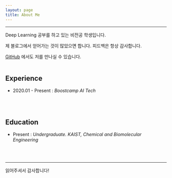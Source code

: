 ```yaml
---
layout: page
title: About Me
---
```

***

Deep Learning 공부를 하고 있는 비전공 학생입니다.

제 블로그에서 얻어가는 것이 많았으면 합니다. 피드백은 항상 감사합니다.

[GitHub](https://github.com/HuicheolMoon) 에서도 저를 만나실 수 있습니다.
<br/>
<br/>

## Experience
* 2020.01 - Present : *Boostcamp AI Tech*
<br/>
<br/>

## Education
* Present : *Undergraduate. KAIST, Chemical and Biomolecular Engineering*
<br/>
<br/>

***

읽어주셔서 감사합니다!
